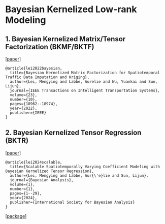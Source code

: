 # Bayesian Kernelized Low-rank Modeling

## 1. Bayesian Kernelized Matrix/Tensor Factorization (BKMF/BKTF)
[[paper](https://ieeexplore.ieee.org/document/9745749)]
```
@article{lei2022bayesian,
  title={Bayesian Kernelized Matrix Factorization for Spatiotemporal Traffic Data Imputation and Kriging},
  author={Lei, Mengying and Labbe, Aurelie and Wu, Yuankai and Sun, Lijun},
  journal={IEEE Transactions on Intelligent Transportation Systems},
  volume={23},
  number={10},
  pages={18962--18974},
  year={2022},
  publisher={IEEE}
}
```

## 2. Bayesian Kernelized Tensor Regression (BKTR)
[[paper](https://doi.org/10.1214/24-BA1428)]
```
@article{lei2024scalable,
  title={Scalable Spatiotemporally Varying Coefficient Modeling with Bayesian Kernelized Tensor Regression},
  author={Lei, Mengying and Labbe, Aur{\'e}lie and Sun, Lijun},
  journal={Bayesian Analysis},
  volume={1},
  number={1},
  pages={1--29},
  year={2024},
  publisher={International Society for Bayesian Analysis}
}
```
[[package](https://cran.r-project.org/package=BKTR)]